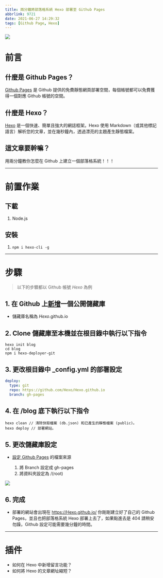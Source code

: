 ```yaml
---
title: 兩分鐘將部落格系統 Hexo 部署至 Github Pages
abbrlink: 9721
date: 2021-06-27 14:29:32
tags: [Github Page, Hexo]
---
```


![](github-pages.jpg)

# 前言

## 什麼是 Github Pages？

[Github Pages](https://pages.github.com/) 是 Github 提供的免費靜態網頁部署空間，每個帳號都可以免費獲得一個對應 Github 帳號的空間。

## 什麼是 Hexo？

[Hexo](https://hexo.io/zh-tw/) 是一個快速、簡單且強大的網誌框架。Hexo 使用 Markdown（或其他標記語言）解析您的文章，並在幾秒鐘內，透過漂亮的主題產生靜態檔案。

## 這文章要幹嘛？

用兩分鐘教你怎麼在 Github 上建立一個部落格系統！！！

---

# 前置作業

## 下載

1. Node.js

## 安裝

1. `npm i hexo-cli -g`

---

# 步驟

> 以下的步驟都以 Github 帳號 _Hexo_ 為例

## 1. 在 Github 上[新增](https://github.com/new)一個公開儲藏庫

- 儲藏庫名稱為 _Hexo_.github.io

## 2. Clone 儲藏庫至本機並在根目錄中執行以下指令

```
hexo init blog
cd blog
npm i hexo-deployer-git
```

## 3. 更改根目錄中 \_config.yml 的部署設定

```yml
deploy:
  type: git
  repo: https://github.com/Hexo/Hexo.github.io
  branch: gh-pages
```

## 4. 在 /blog 底下執行以下指令

```shell
hexo clean // 清除快取檔案 (db.json) 和已產生的靜態檔案 (public)。
hexo deploy // 部署網站。
```

## 5. 更改儲藏庫設定

- [設定 Github Pages](https://github.com/DahisC/Amigo-TravelerMap/settings/pages) 的檔案來源

  1. 將 Branch 設定成 gh-pages
  2. 將資料夾設定為 /(root)

![](setting-github-pages.png)

## 6. 完成

- 部署的網站會出現在 https://Hexo.github.io/
  你剛剛建立好了自己的 Github Pages，並且也把部落格系統 Hexo 部署上去了，如果點進去是 404 請稍安勿躁，Github 設定可能需要幾分鐘的時間。

---

# 插件

- 如何在 Hexo 中新增留言功能？
- 如何將 Hexo 的文章網址縮短？
